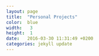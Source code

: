 ```yaml
---
layout: page
title:  "Personal Projects"
color:  blue
width:   3
height:  1
date:   2016-03-30 11:31:49 +0200
categories: jekyll update
---
```

